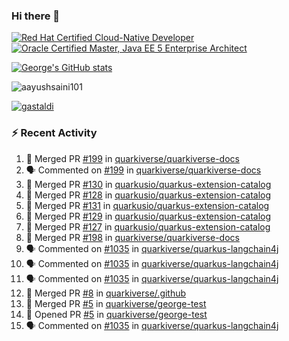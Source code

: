 ### Hi there 👋

<!--START_SECTION:badges-->
[![Red Hat Certified Cloud-Native Developer](https://images.credly.com/size/110x110/images/12ef4e4e-3d8d-4caf-9ab1-858c5bcb9619/image.png)](http://www.credly.com/badges/b6402e31-0894-48e6-b488-e2e551dcc809 "Red Hat Certified Cloud-Native Developer")
[![Oracle Certified Master, Java EE 5 Enterprise Architect](https://images.credly.com/size/110x110/images/1fa3549c-674c-4779-b3d6-d7d64eac2c23/Oracle-Certification-badge_OC-Master.png)](http://www.credly.com/badges/2565574e-b81d-410e-ab7d-24666ddcbe00 "Oracle Certified Master, Java EE 5 Enterprise Architect")
<!--END_SECTION:badges-->

[![George's GitHub stats](https://github-readme-stats.vercel.app/api?username=gastaldi&show=reviews,prs_merged&hide=contribs,prs&theme=transparent&show_icons=true)](https://github.com/anuraghazra/github-readme-stats)

<p align="left"> <img src="https://komarev.com/ghpvc/?username=gastaldi&label=Profile%20views&color=0e75b6&style=for-the-badge" alt="aayushsaini101" /> </p>

<p align="left"> <a href="https://github.com/ryo-ma/github-profile-trophy"><img src="https://github-profile-trophy.vercel.app/?username=gastaldi" alt="gastaldi" /></a> </p>

### :zap: Recent Activity

<!--START_SECTION:activity-->
1. 🎉 Merged PR [#199](https://github.com/quarkiverse/quarkiverse-docs/pull/199) in [quarkiverse/quarkiverse-docs](https://github.com/quarkiverse/quarkiverse-docs)
2. 🗣 Commented on [#199](https://github.com/quarkiverse/quarkiverse-docs/pull/199#issuecomment-2452937317) in [quarkiverse/quarkiverse-docs](https://github.com/quarkiverse/quarkiverse-docs)
3. 🎉 Merged PR [#130](https://github.com/quarkusio/quarkus-extension-catalog/pull/130) in [quarkusio/quarkus-extension-catalog](https://github.com/quarkusio/quarkus-extension-catalog)
4. 🎉 Merged PR [#128](https://github.com/quarkusio/quarkus-extension-catalog/pull/128) in [quarkusio/quarkus-extension-catalog](https://github.com/quarkusio/quarkus-extension-catalog)
5. 🎉 Merged PR [#131](https://github.com/quarkusio/quarkus-extension-catalog/pull/131) in [quarkusio/quarkus-extension-catalog](https://github.com/quarkusio/quarkus-extension-catalog)
6. 🎉 Merged PR [#129](https://github.com/quarkusio/quarkus-extension-catalog/pull/129) in [quarkusio/quarkus-extension-catalog](https://github.com/quarkusio/quarkus-extension-catalog)
7. 🎉 Merged PR [#127](https://github.com/quarkusio/quarkus-extension-catalog/pull/127) in [quarkusio/quarkus-extension-catalog](https://github.com/quarkusio/quarkus-extension-catalog)
8. 🎉 Merged PR [#198](https://github.com/quarkiverse/quarkiverse-docs/pull/198) in [quarkiverse/quarkiverse-docs](https://github.com/quarkiverse/quarkiverse-docs)
9. 🗣 Commented on [#1035](https://github.com/quarkiverse/quarkus-langchain4j/pull/1035#issuecomment-2451849872) in [quarkiverse/quarkus-langchain4j](https://github.com/quarkiverse/quarkus-langchain4j)
10. 🗣 Commented on [#1035](https://github.com/quarkiverse/quarkus-langchain4j/pull/1035#issuecomment-2451848710) in [quarkiverse/quarkus-langchain4j](https://github.com/quarkiverse/quarkus-langchain4j)
11. 🗣 Commented on [#1035](https://github.com/quarkiverse/quarkus-langchain4j/pull/1035#issuecomment-2451771106) in [quarkiverse/quarkus-langchain4j](https://github.com/quarkiverse/quarkus-langchain4j)
12. 🎉 Merged PR [#8](https://github.com/quarkiverse/.github/pull/8) in [quarkiverse/.github](https://github.com/quarkiverse/.github)
13. 🎉 Merged PR [#5](https://github.com/quarkiverse/george-test/pull/5) in [quarkiverse/george-test](https://github.com/quarkiverse/george-test)
14. 💪 Opened PR [#5](https://github.com/quarkiverse/george-test/pull/5) in [quarkiverse/george-test](https://github.com/quarkiverse/george-test)
15. 🗣 Commented on [#1035](https://github.com/quarkiverse/quarkus-langchain4j/pull/1035#issuecomment-2451766611) in [quarkiverse/quarkus-langchain4j](https://github.com/quarkiverse/quarkus-langchain4j)
<!--END_SECTION:activity-->
